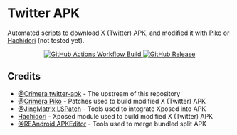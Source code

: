 # Twitter APK
Automated scripts to download X (Twitter) APK, and modified it with [Piko](https://github.com/crimera/piko) or [Hachidori](https://github.com/Xposed-Modules-Repo/com.twifucker.hachidori) (not tested yet).

<div align="center">

[![GitHub Actions Workflow Build](https://img.shields.io/github/actions/workflow/status/mementomoryn/twitter-apk/build.yaml?branch=master&style=for-the-badge&logo=github%20actions&logoColor=FFFFFF&label=Build&labelColor=444444&color=222333)
](../../actions/workflows/build.yaml)
[![GitHub Release](https://img.shields.io/github/v/release/mementomoryn/twitter-apk?sort=date&display_name=release&style=for-the-badge&logo=github&logoColor=FFFFFF&label=Release&labelColor=444444&color=222333)](../../releases)

</div>

## Credits
- [@Crimera twitter-apk](https://github.com/crimera/twitter-apk) - The upstream of this repository
- [@Crimera Piko](https://github.com/crimera/piko) - Patches used to build modified X (Twitter) APK
- [@JingMatrix LSPatch](https://github.com/JingMatrix/LSPatch) - Tools used to integrate Xposed into APK
- [Hachidori](https://github.com/Xposed-Modules-Repo/com.twifucker.hachidori) - Xposed module used to build modified X (Twitter) APK
- [@REAndroid APKEditor](https://github.com/REAndroid/APKEditor) - Tools used to merge bundled split APK